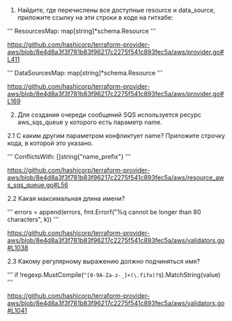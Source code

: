 
1. Найдите, где перечислены все доступные resource и data_source, приложите ссылку на эти строки в коде на гитхабе:

'''
ResourcesMap: map[string]*schema.Resource
'''

<https://github.com/hashicorp/terraform-provider-aws/blob/8e4d8a3f3f781b83f96217c2275f541c893fec5a/aws/provider.go#L411>

'''
DataSourcesMap: map[string]*schema.Resource
'''

<https://github.com/hashicorp/terraform-provider-aws/blob/8e4d8a3f3f781b83f96217c2275f541c893fec5a/aws/provider.go#L169>

2. Для создания очереди сообщений SQS используется ресурс aws_sqs_queue у которого есть параметр name.

2.1 С каким другим параметром конфликтует name? Приложите строчку кода, в которой это указано.

'''
ConflictsWith: []string{"name_prefix"}
'''

<https://github.com/hashicorp/terraform-provider-aws/blob/8e4d8a3f3f781b83f96217c2275f541c893fec5a/aws/resource_aws_sqs_queue.go#L56>

2.2 Какая максимальная длина имени?

'''
errors = append(errors, fmt.Errorf("%q cannot be longer than 80 characters", k))
'''

<https://github.com/hashicorp/terraform-provider-aws/blob/8e4d8a3f3f781b83f96217c2275f541c893fec5a/aws/validators.go#L1038>

2.3 Какому регулярному выражению должно подчиняться имя?

'''
if !regexp.MustCompile(`^[0-9A-Za-z-_]+(\.fifo)?$`).MatchString(value)
'''

<https://github.com/hashicorp/terraform-provider-aws/blob/8e4d8a3f3f781b83f96217c2275f541c893fec5a/aws/validators.go#L1041>
